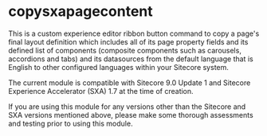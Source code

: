 # copysxapagecontent
This is a custom experience editor ribbon button command to copy a page's final layout definition which includes all of its page property fields and its defined list of components (composite components such as carousels, accordions and tabs) and its datasources from the default language that is English to other configured languages within your Sitecore system.

The current module is compatible with Sitecore 9.0 Update 1 and Sitecore Experience Accelerator (SXA) 1.7 at the time of creation.

If you are using this module for any versions other than the Sitecore and SXA versions mentioned above, please make some thorough assessments and testing prior to using this module.

